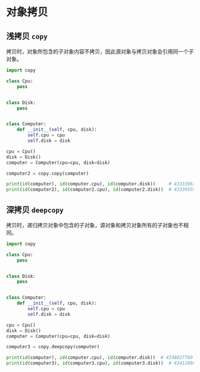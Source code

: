 # 对象拷贝

## 浅拷贝 `copy`

拷贝时，对象所包含的子对象内容不拷贝，因此源对象与拷贝对象会引用同一个子对象。

```python {20}
import copy

class Cpu:
    pass


class Disk:
    pass


class Computer:
    def __init__(self, cpu, disk):
        self.cpu = cpu
        self.disk = disk

cpu = Cpu()
disk = Disk()
computer = Computer(cpu=cpu, disk=disk)

computer2 = copy.copy(computer)

print(id(computer), id(computer.cpu), id(computer.disk))     # 4333306352 4333506032 4333733296
print(id(computer2), id(computer2.cpu), id(computer2.disk))  # 4333955584 4333506032 4333733296
```

## 深拷贝 `deepcopy`

拷贝时，递归拷贝对象中包含的子对象，源对象和拷贝对象所有的子对象也不相同。

```python {20}
import copy

class Cpu:
    pass


class Disk:
    pass


class Computer:
    def __init__(self, cpu, disk):
        self.cpu = cpu
        self.disk = disk

cpu = Cpu()
disk = Disk()
computer = Computer(cpu=cpu, disk=disk)

computer3 = copy.deepcopy(computer)

print(id(computer), id(computer.cpu), id(computer.disk))  # 4338827760 4339027440 4339254704
print(id(computer3), id(computer3.cpu), id(computer3.disk))  # 4341286608 4341425824 4341425968
```